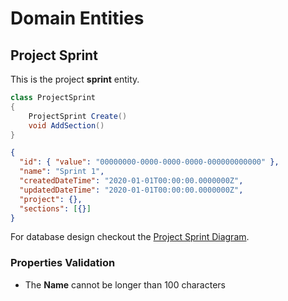 # Domain Entities

## Project Sprint

This is the project **sprint** entity.

```csharp
class ProjectSprint
{
    ProjectSprint Create()
    void AddSection()
}
```

```json
{
  "id": { "value": "00000000-0000-0000-0000-000000000000" },
  "name": "Sprint 1",
  "createdDateTime": "2020-01-01T00:00:00.0000000Z",
  "updatedDateTime": "2020-01-01T00:00:00.0000000Z",
  "project": {},
  "sections": [{}]
}
```

For database design checkout the [Project Sprint Diagram](../../diagrams/entities/project/Diagram.ProjectSprint.md).

### Properties Validation

- The **Name** cannot be longer than 100 characters
